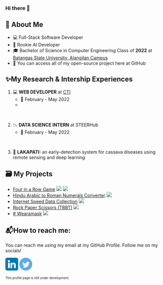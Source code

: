 ### Hi there 👋

## :book: About Me
- 💻 Full-Stack Software Developer
- 🧠 Rookie AI Developer
- 🎓 Bachelor of Science in Computer Engineering Class of **2022** at [Batangas State University, Alangilan Campus](batstate-u.edu.ph)
- 📂 You can access all of my open-source project here at GitHub

## ✨My Research & Intership Experiences
1. 💻 **WEB DEVELOPER** at [CTI](http://cti.batstate-u.edu.ph)
    - 📅 February - May 2022
    -

<br>

2. 📉 **DATA SCIENCE INTERN** at STEERHub
    - 📅 February - May 2022

<br>

3. 📖 **LAKAPATI:** an early-detection system for cassava diseases using remote sensing and deep learning

## 🗃️ My Projects
* [Four in a Row Game](https://github.com/silvaej/4iar) [<img src="https://img.shields.io/badge/PYTHON-green" height="10em"/>]() [<img src="https://img.shields.io/badge/OOP-blue" height="10em"/>]()
* [Hindu Arabic to Roman Numerals Converter]() [<img src="https://img.shields.io/badge/PYTHON-green" height="10em"/>]()
* [Internet Speed Data Collection]() [<img src="https://img.shields.io/badge/PYTHON-green" height="10em"/>]()
* [Rock Paper Scissors (TBBT)]() [<img src="https://img.shields.io/badge/PYTHON-green" height="10em"/>]()
* [# Wearamask]() [<img src="https://img.shields.io/badge/PYTHON-green" height="10em"/>]()

## 📬How to reach me:
You can reach me using my email at my GitHub Profile. Follow me on my socials!

[<img src="linkedin.png" height="40em" align="center" alt="Follow EJ on LinkedIn"/>](https://linkedin.com/in/ejsilva) [<img src="twitter.png" height="40em" align="center" alt="Follow EJ on Twitter"/>](https://twitter.com/zlbss)

<sub><sup>This profile page is still under development.</sup></sub>